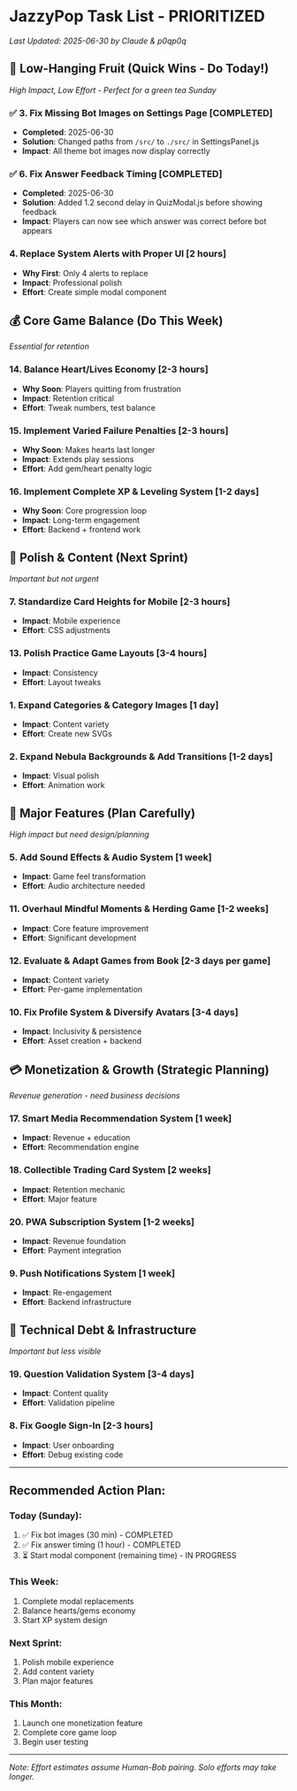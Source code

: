 # JazzyPop Task List - PRIORITIZED
*Last Updated: 2025-06-30 by Claude & p0qp0q*

## 🍎 Low-Hanging Fruit (Quick Wins - Do Today!)
*High Impact, Low Effort - Perfect for a green tea Sunday*

### ✅ 3. Fix Missing Bot Images on Settings Page [COMPLETED]
- **Completed**: 2025-06-30
- **Solution**: Changed paths from `/src/` to `./src/` in SettingsPanel.js
- **Impact**: All theme bot images now display correctly

### ✅ 6. Fix Answer Feedback Timing [COMPLETED]
- **Completed**: 2025-06-30
- **Solution**: Added 1.2 second delay in QuizModal.js before showing feedback
- **Impact**: Players can now see which answer was correct before bot appears

### 4. Replace System Alerts with Proper UI [2 hours]
- **Why First**: Only 4 alerts to replace
- **Impact**: Professional polish
- **Effort**: Create simple modal component

## 💰 Core Game Balance (Do This Week)
*Essential for retention*

### 14. Balance Heart/Lives Economy [2-3 hours]
- **Why Soon**: Players quitting from frustration
- **Impact**: Retention critical
- **Effort**: Tweak numbers, test balance

### 15. Implement Varied Failure Penalties [2-3 hours]
- **Why Soon**: Makes hearts last longer
- **Impact**: Extends play sessions
- **Effort**: Add gem/heart penalty logic

### 16. Implement Complete XP & Leveling System [1-2 days]
- **Why Soon**: Core progression loop
- **Impact**: Long-term engagement
- **Effort**: Backend + frontend work

## 🎨 Polish & Content (Next Sprint)
*Important but not urgent*

### 7. Standardize Card Heights for Mobile [2-3 hours]
- **Impact**: Mobile experience
- **Effort**: CSS adjustments

### 13. Polish Practice Game Layouts [3-4 hours]
- **Impact**: Consistency
- **Effort**: Layout tweaks

### 1. Expand Categories & Category Images [1 day]
- **Impact**: Content variety
- **Effort**: Create new SVGs

### 2. Expand Nebula Backgrounds & Add Transitions [1-2 days]
- **Impact**: Visual polish
- **Effort**: Animation work

## 🚀 Major Features (Plan Carefully)
*High impact but need design/planning*

### 5. Add Sound Effects & Audio System [1 week]
- **Impact**: Game feel transformation
- **Effort**: Audio architecture needed

### 11. Overhaul Mindful Moments & Herding Game [1-2 weeks]
- **Impact**: Core feature improvement
- **Effort**: Significant development

### 12. Evaluate & Adapt Games from Book [2-3 days per game]
- **Impact**: Content variety
- **Effort**: Per-game implementation

### 10. Fix Profile System & Diversify Avatars [3-4 days]
- **Impact**: Inclusivity & persistence
- **Effort**: Asset creation + backend

## 💳 Monetization & Growth (Strategic Planning)
*Revenue generation - need business decisions*

### 17. Smart Media Recommendation System [1 week]
- **Impact**: Revenue + education
- **Effort**: Recommendation engine

### 18. Collectible Trading Card System [2 weeks]
- **Impact**: Retention mechanic
- **Effort**: Major feature

### 20. PWA Subscription System [1-2 weeks]
- **Impact**: Revenue foundation
- **Effort**: Payment integration

### 9. Push Notifications System [1 week]
- **Impact**: Re-engagement
- **Effort**: Backend infrastructure

## 🔧 Technical Debt & Infrastructure
*Important but less visible*

### 19. Question Validation System [3-4 days]
- **Impact**: Content quality
- **Effort**: Validation pipeline

### 8. Fix Google Sign-In [2-3 hours]
- **Impact**: User onboarding
- **Effort**: Debug existing code

---

## Recommended Action Plan:

### Today (Sunday):
1. ✅ Fix bot images (30 min) - COMPLETED
2. ✅ Fix answer timing (1 hour) - COMPLETED
3. ⏳ Start modal component (remaining time) - IN PROGRESS

### This Week:
1. Complete modal replacements
2. Balance hearts/gems economy
3. Start XP system design

### Next Sprint:
1. Polish mobile experience
2. Add content variety
3. Plan major features

### This Month:
1. Launch one monetization feature
2. Complete core game loop
3. Begin user testing

---

*Note: Effort estimates assume Human-Bob pairing. Solo efforts may take longer.*